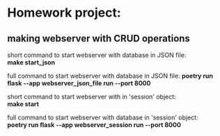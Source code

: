 # Homework project:
## making webserver with CRUD operations


short command to start webserver with database in JSON file:   
**make start_json**

full command to start webserver with database in JSON file:   **poetry run flask --app webserver_json_file run --port 8000**

short command to start webserver with in 'session' object:   
**make start**

full command to start webserver with database in 'session' object:   
**poetry run flask --app webserver_session run --port 8000**